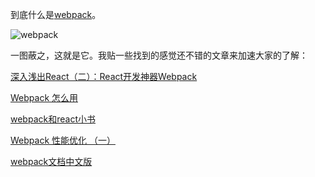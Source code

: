 到底什么是[webpack](http://webpack.github.io)。

![webpack](http://webpack.github.io/assets/what-is-webpack.png)

一图蔽之，这就是它。我贴一些找到的感觉还不错的文章来加速大家的了解：

[深入浅出React（二）：React开发神器Webpack](http://www.infoq.com/cn/articles/react-and-webpack#show-last-Point)

[Webpack 怎么用](http://segmentfault.com/a/1190000002552008)

[webpack和react小书](https://fakefish.github.io/react-webpack-cookbook/Introduction-to-Webpack.html)

[Webpack 性能优化 （一）](http://code.oneapm.com/javascript/2015/07/07/webpack_performance_1/)

[webpack文档中文版](https://github.com/liunian/webpack-doc/blob/master/SUMMARY.md)